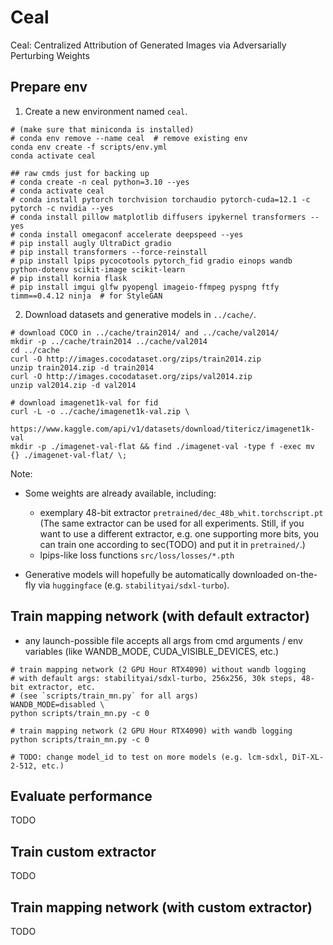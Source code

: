 # Ceal

Ceal: Centralized Attribution of Generated Images via Adversarially Perturbing Weights

## Prepare env

1. Create a new environment named `ceal`.

```shell
# (make sure that miniconda is installed)
# conda env remove --name ceal  # remove existing env
conda env create -f scripts/env.yml
conda activate ceal

## raw cmds just for backing up
# conda create -n ceal python=3.10 --yes
# conda activate ceal
# conda install pytorch torchvision torchaudio pytorch-cuda=12.1 -c pytorch -c nvidia --yes
# conda install pillow matplotlib diffusers ipykernel transformers --yes
# conda install omegaconf accelerate deepspeed --yes
# pip install augly UltraDict gradio
# pip install transformers --force-reinstall
# pip install lpips pycocotools pytorch_fid gradio einops wandb python-dotenv scikit-image scikit-learn 
# pip install kornia flask
# pip install imgui glfw pyopengl imageio-ffmpeg pyspng ftfy timm==0.4.12 ninja  # for StyleGAN
```


2. Download datasets and generative models in `../cache/`.

```shell
# download COCO in ../cache/train2014/ and ../cache/val2014/
mkdir -p ../cache/train2014 ../cache/val2014
cd ../cache
curl -O http://images.cocodataset.org/zips/train2014.zip
unzip train2014.zip -d train2014
curl -O http://images.cocodataset.org/zips/val2014.zip
unzip val2014.zip -d val2014

# download imagenet1k-val for fid
curl -L -o ../cache/imagenet1k-val.zip \
    https://www.kaggle.com/api/v1/datasets/download/titericz/imagenet1k-val
mkdir -p ./imagenet-val-flat && find ./imagenet-val -type f -exec mv {} ./imagenet-val-flat/ \;
```


Note:
- Some weights are already available, including:
    - exemplary 48-bit extractor `pretrained/dec_48b_whit.torchscript.pt`
    (The same extractor can be used for all experiments. Still, if you want to use a different extractor, e.g. one supporting more bits, you can train one according to sec(TODO) and put it in `pretrained/`.)
    - lpips-like loss functions `src/loss/losses/*.pth`

- Generative models will hopefully be automatically downloaded on-the-fly via `huggingface` (e.g. `stabilityai/sdxl-turbo`).



## Train mapping network (with default extractor)

- any launch-possible file accepts all args from cmd arguments / env variables (like WANDB_MODE, CUDA_VISIBLE_DEVICES, etc.)

```shell
# train mapping network (2 GPU Hour RTX4090) without wandb logging
# with default args: stabilityai/sdxl-turbo, 256x256, 30k steps, 48-bit extractor, etc.
# (see `scripts/train_mn.py` for all args)
WANDB_MODE=disabled \
python scripts/train_mn.py -c 0

# train mapping network (2 GPU Hour RTX4090) with wandb logging
python scripts/train_mn.py -c 0

# TODO: change model_id to test on more models (e.g. lcm-sdxl, DiT-XL-2-512, etc.)
```

## Evaluate performance
TODO
## Train custom extractor
TODO
## Train mapping network (with custom extractor)
TODO